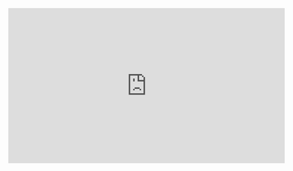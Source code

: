 <iframe width="560" height="315" src="https://www.youtube.com/embed/c0KYU2j0TM4" frameborder="0" allowfullscreen></iframe>
